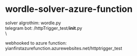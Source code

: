 # wordle-solver-azure-function

solver algrothim: wordle.py  \
telegram bot: /httpTrigger_test/__init__.py \
 \
 
webhooked to azure function: yianfirstazurefunction.azurewebsites.net/httptrigger_test

